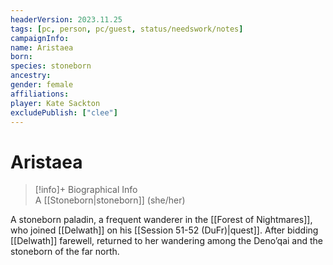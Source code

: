 ```yaml
---
headerVersion: 2023.11.25
tags: [pc, person, pc/guest, status/needswork/notes]
campaignInfo:
name: Aristaea
born:
species: stoneborn
ancestry:
gender: female
affiliations:
player: Kate Sackton
excludePublish: ["clee"]
---
```

# Aristaea
>[!info]+ Biographical Info  
> A [[Stoneborn|stoneborn]] (she/her)

A stoneborn paladin, a frequent wanderer in the [[Forest of Nightmares]], who joined [[Delwath]] on his [[Session 51-52 (DuFr)|quest]]. After bidding [[Delwath]] farewell, returned to her wandering among the Deno’qai and the stoneborn of the far north.
